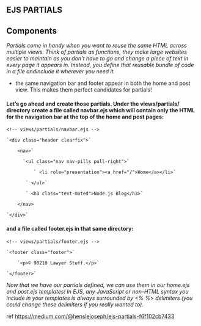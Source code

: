 ## EJS PARTIALS

## Components

*Partials come in handy when you want to reuse the same HTML across multiple views. Think of partials as functions, they make large websites easier to maintain as you don’t have to go and change a piece of text in every page it appears in. Instead, you define that reusable bundle of code in a file andinclude it wherever you need it.*

- the same navigation bar and footer appear in both the home and post view. This makes them perfect candidates for partials!

#### Let’s go ahead and create those partials. Under the views/partials/ directory create a file called navbar.ejs which will contain only the HTML for the navigation bar at the top of the home and post pages:


`<!-- views/partials/navbar.ejs -->`

    `<div class="header clearfix">`

        <nav>`

          `<ul class="nav nav-pills pull-right">`

              ` <li role="presentation"><a href="/">Home</a></li>`

           ` </ul>`

           ` <h3 class="text-muted">Node.js Blog</h3>`

        </nav>

    `</div>`


 #### and a file called footer.ejs in that same directory:
 
`<!-- views/partials/footer.ejs -->`

    `<footer class="footer">`

        `<p>© 90210 Lawyer Stuff.</p>`

    `</footer>`


*Now that we have our partials defined, we can use them in our home.ejs and post.ejs templates! In EJS, any JavaScript or non-HTML syntax you include in your templates is always surrounded by <% %> delimiters (you could change these delimiters if you really wanted to).*


ref
https://medium.com/@henslejoseph/ejs-partials-f6f102cb7433